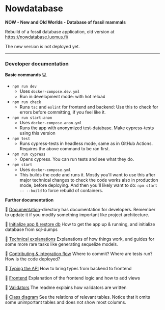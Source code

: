# Nowdatabase

**NOW - New and Old Worlds - Database of fossil mammals**

Rebuild of a fossil database application, old version at https://nowdatabase.luomus.fi/ 

The new version is not deployed yet.

_____

### Developer documentation

**Basic commands** :computer:

+ `npm run dev` 
  + Uses `docker-compose.dev.yml`
  + Run in development mode: with hot reload
+ `npm run check`
  + Runs `tsc` and `eslint` for frontend and backend: Use this to check for errors before committing, if you feel like it.
+ `npm run start:anon`
  + Uses `docker-compose.anon.yml`
  + Runs the app with anonymized test-database. Make cypress-tests using this version
+ `npm test`
  + Runs cypress-tests in headless mode, same as in GitHub Actions. Requires the above command to be ran first.
+ `npm run cypress`
  + Opens cypress. You can run tests and see what they do.
+ `npm start`
  + Uses `docker-compose.yml`
  + This builds the code and runs it. Mostly you'll want to use this after major technical changes to check the code works also in production mode, before deploying. And then you'll likely want to do: `npm start -- --build` to force rebuild of containers.

**Further documentation**

:open_file_folder: [Documentation](documentation)-directory has documentation for developers. Remember to update it if you modify something important like project architecture.

:rocket: [Initialize app & restore db](documentation/init.md) How to get the app up & running, and initialize database from sql-dumps

:wrench: [Technical explanations](documentation/technical_explanations.md) Explanations of how things work, and guides for some more rare tasks like generating sequelize models.

:raised_hands: [Contributing & integration flow](documentation/contributing.md) Where to commit? Where are tests run? How is the code deployed?

:nut_and_bolt: [Typing the API](documentation/typing.md) How to bring types from backend to frontend

:memo: [Frontend](documentation/frontend.md) Explanation of the frontend logic and how to add views

:mag_right: [Validators](frontend/src/validators/) The readme explains how validators are written

:mag_right: [Class diagram](documentation/class_diagram.md) See the relations of relevant tables. Notice that it omits some unimportant tables and does not show most columns.
